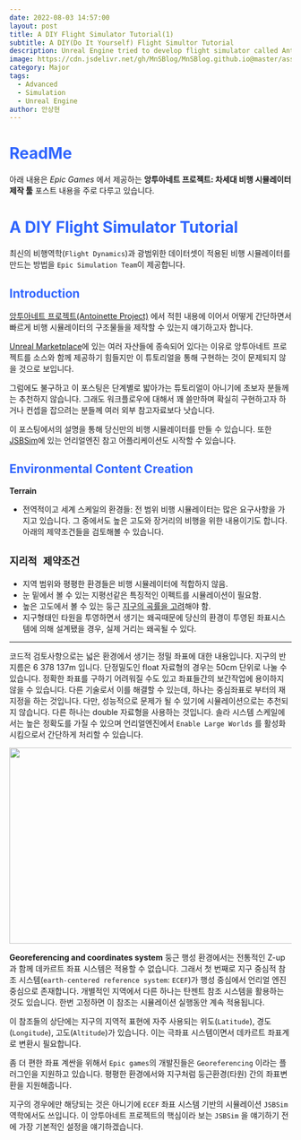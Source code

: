 ```yaml
---
date: 2022-08-03 14:57:00
layout: post
title: A DIY Flight Simulator Tutorial(1)
subtitle: A DIY(Do It Yourself) Flight Simultor Tutorial
description: Unreal Engine tried to develop flight simulator called Antoinette Project
image: https://cdn.jsdelivr.net/gh/MnSBlog/MnSBlog.github.io@master/assets/img/posts/Major/Antoinette/1_Title.png
category: Major
tags:
  - Advanced
  - Simulation
  - Unreal Engine
author: 안상현
---
```




# <span style="color:#2E64FE">ReadMe</span>

 아래 내용은 *Epic Games* 에서 제공하는 **앙투아네트 프로젝트: 차세대 비행 시뮬레이터 제작 툴**  포스트 내용을 주로 다루고 있습니다. 

# <span style="color:#2E64FE">A DIY Flight Simulator Tutorial</span>

최신의 비행역학(`Flight Dynamics`)과 광범위한 데이터셋이 적용된 비행 시뮬레이터를 만드는 방법을 `Epic Simulation Team`이 제공합니다.

## <span style="color:#2E64FE">Introduction</span>

[앙투아네트 프로젝트(Antoinette Project)](https://www.unrealengine.com/ko/blog/antoinette-project-tools-to-create-the-next-generation-of-flight-simulators) 에서 적힌 내용에 이어서 어떻게 간단하면서 빠르게 비행 시뮬레이터의 구조물들을 제작할 수 있는지 얘기하고자 합니다.

[Unreal Marketplace](https://www.unrealengine.com/marketplace/ko/store)에 있는 여러 자산들에 종속되어 있다는 이유로 앙투아네트 프로젝트를 소스와 함께 제공하기 힘들지만 이 튜토리얼을 통해 구현하는 것이 문제되지 않을 것으로 보입니다.

그럼에도 불구하고 이 포스팅은 단계별로 밟아가는 튜토리얼이 아니기에 초보자 분들께는 추천하지 않습니다. 그래도 워크플로우에 대해서 꽤 쓸만하며 확실히 구현하고자 하거나 컨셉을 잡으려는 분들께 여러 외부 참고자료보다 낫습니다.

이 포스팅에서의 설명을 통해 당신만의 비행 시뮬레이터를 만들 수 있습니다. 또한 [JSBSim](https://github.com/JSBSim-Team/jsbsim)에 있는 언리얼엔진 참고 어플리케이션도 시작할 수 있습니다.

## <span style="color:#2E64FE">Environmental Content Creation</span>

**Terrain**
- 전역적이고 세계 스케일의 환경들:
전 범위 비행 시뮬레이터는 많은 요구사항을 가지고 있습니다. 그 중에서도 높은 고도와 장거리의 비행을 위한 내용이기도 합니다. 아래의 제약조건들을 검토해볼 수 있습니다.

`지리적 제약조건`
---

- 지역 범위와 평평한 환경들은 비행 시뮬레이터에 적합하지 않음.
- 눈 밑에서 볼 수 있는 지평선같은 특징적인 이펙트를 시뮬레이션이 필요함.
- 높은 고도에서 볼 수 있는 둥근 [지구의 곡률을 고려](http://walter.bislins.ch/bloge/index.asp?page=Finding+the+Curvature+of+the+Earth)해야 함. 
- 지구형태인 타원을 투영하면서 생기는 왜곡때문에 당신의 환경이 투영된 좌표시스템에 의해 설계됐을 경우, 실제 거리는 왜곡될 수 있다.

---

코드적 검토사항으로는 넓은 환경에서 생기는 정밀 좌표에 대한 내용입니다.
지구의 반지름은 6 378 137m 입니다. 단정밀도인 float 자료형의 경우는 50cm 단위로 나눌 수 있습니다.
정확한 좌표를 구하기 어려워질 수도 있고 좌표들간의 보간작업에 용이하지 않을 수 있습니다.
다른 기술로서 이를 해결할 수 있는데, 하나는 중심좌표로 부터의 재지정을 하는 것입니다. 다만, 성능적으로 문제가 될 수 있기에 시뮬레이션으로는 추천되지 않습니다. 다른 하나는 double 자료형을 사용하는 것입니다. 솔라 시스템 스케일에서는 높은 정확도를 가질 수 있으며 언리얼엔진에서 `Enable Large Worlds` 를 활성화 시킴으로서 간단하게 처리할 수 있습니다.

<img src="https://cdn.jsdelivr.net/gh/MnSBlog/MnSBlog.github.io@master/assets/img/posts/Major/Antoinette/1_Fig1.png" height="350px" width="650px" align="center">

**Georeferencing and coordinates system**
둥근 행성 환경에서는 전통적인 Z-up과 함께 데카르트 좌표 시스템은 적용할 수 없습니다. 그래서 첫 번째로 지구 중심적 참조 시스템(`earth-centered reference system`: `ECEF`)가 행성 중심에서 언리얼 엔진 중심으로 존재합니다. 개별적인 지역에서 다른 하나는 탄젠트 참조 시스템을 활용하는 것도 있습니다. 한번 고정하면 이 참조는 시뮬레이션 실행동안 계속 적용됩니다.

이 참조들의 상단에는 지구의 지역적 표현에 자주 사용되는 위도(`Latitude`), 경도(`Longitude`), 고도(`Altitude`)가 있습니다. 이는 극좌표 시스템이면서 데카르트 좌표계로 변환시 필요합니다.

좀 더 편한 좌표 계싼을 위해서 `Epic games`의 개발진들은 `Georeferencing` 이라는 플러그인을 지원하고 있습니다. 평평한 환경에서와 지구처럼 둥근환경(타원) 간의 좌표변환을 지원해줍니다.

지구의 경우에만 해당되는 것은 아니기에 `ECEF` 좌표 시스템 기반의 시뮬레이션 `JSBSim` 역학에서도 쓰입니다. 이 앙투아네트 프로젝트의 핵심이라 보는 `JSBSim` 을 얘기하기 전에 가장 기본적인 설정을 얘기하겠습니다.